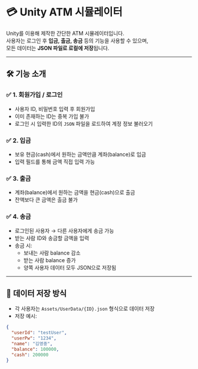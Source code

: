 # 💳 Unity ATM 시뮬레이터

Unity를 이용해 제작한 간단한 ATM 시뮬레이터입니다.  
사용자는 로그인 후 **입금, 출금, 송금** 등의 기능을 사용할 수 있으며,  
모든 데이터는 **JSON 파일로 로컬에 저장**됩니다.

---

## 🛠 기능 소개

### ✅ 1. 회원가입 / 로그인
- 사용자 ID, 비밀번호 입력 후 회원가입
- 이미 존재하는 ID는 중복 가입 불가
- 로그인 시 입력한 ID의 `JSON` 파일을 로드하여 계정 정보 불러오기

### ✅ 2. 입금
- 보유 현금(cash)에서 원하는 금액만큼 계좌(balance)로 입금
- 입력 필드를 통해 금액 직접 입력 가능

### ✅ 3. 출금
- 계좌(balance)에서 원하는 금액을 현금(cash)으로 출금
- 잔액보다 큰 금액은 출금 불가

### ✅ 4. 송금
- 로그인된 사용자 → 다른 사용자에게 송금 가능
- 받는 사람 ID와 송금할 금액을 입력
- 송금 시:
  - 보내는 사람 balance 감소
  - 받는 사람 balance 증가
  - 양쪽 사용자 데이터 모두 JSON으로 저장됨

---

## 📁 데이터 저장 방식

- 각 사용자는 `Assets/UserData/{ID}.json` 형식으로 데이터 저장
- 저장 예시:
```json
{
  "userId": "testUser",
  "userPw": "1234",
  "name": "김영중",
  "balance": 100000,
  "cash": 200000
}

